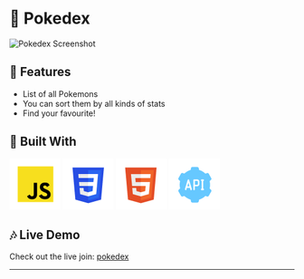 # :pushpin: Pokedex

![Pokedex Screenshot](img/poke.avif)

## :sunflower: Features

- List of all Pokemons
- You can sort them by all kinds of stats
- Find your favourite!


## :toolbox: Built With

![Javascript](img/javascript.png)
![CSS](img/css.png)
![Html](img/html.png)
![rest-api](img/rest-api.png)


## :notes: Live Demo

Check out the live join: 
[pokedex](https://thmahler.net/pokedex)

---
